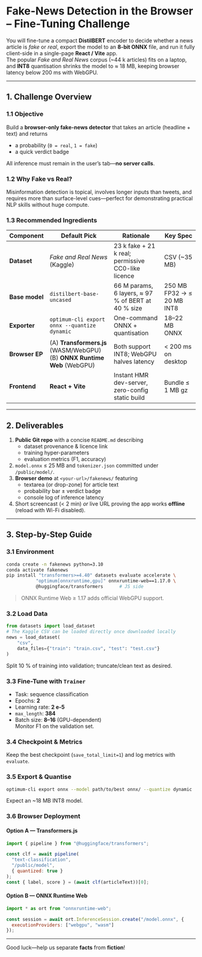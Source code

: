# Fake-News Detection in the Browser – Fine-Tuning Challenge

You will fine-tune a compact **DistilBERT** encoder to decide whether a news article is *fake* or *real*, export the model to an **8-bit ONNX** file, and run it fully client-side in a single-page **React / Vite** app.  
The popular *Fake and Real News* corpus (~44 k articles) fits on a laptop, and **INT8** quantisation shrinks the model to ≈ 18 MB, keeping browser latency below 200 ms with WebGPU.

---

## 1. Challenge Overview

### 1.1 Objective  
Build a **browser-only fake-news detector** that takes an article (headline + text) and returns  

* a probability (`0 = real`, `1 = fake`)
* a quick verdict badge

All inference must remain in the user’s tab—**no server calls**.

### 1.2 Why Fake vs Real?  
Misinformation detection is topical, involves longer inputs than tweets, and requires more than surface-level cues—perfect for demonstrating practical NLP skills without huge compute.

### 1.3 Recommended Ingredients  

| Component        | Default Pick                                                                  | Rationale                                                     | Key Spec                     |
|------------------|-------------------------------------------------------------------------------|---------------------------------------------------------------|------------------------------|
| **Dataset**      | *Fake and Real News* (Kaggle)                                                 | 23 k fake + 21 k real; permissive CC0-like licence            | CSV (~35 MB)                 |
| **Base model**   | `distilbert-base-uncased`                                                     | 66 M params, 6 layers, ≈ 97 % of BERT at 40 % size            | 250 MB FP32 → ≤ 20 MB INT8   |
| **Exporter**     | `optimum-cli export onnx --quantize dynamic`                                  | One-command ONNX + quantisation                              | 18–22 MB ONNX                |
| **Browser EP**   | (A) **Transformers.js** (WASM/WebGPU) <br> (B) **ONNX Runtime Web** (WebGPU)  | Both support INT8; WebGPU halves latency                      | < 200 ms on desktop          |
| **Frontend**     | **React + Vite**                                                              | Instant HMR dev-server, zero-config static build             | Bundle ≤ 1 MB gz             |

---

## 2. Deliverables

1. **Public Git repo** with a concise `README.md` describing  
   * dataset provenance & licence link  
   * training hyper-parameters  
   * evaluation metrics (F1, accuracy)
2. `model.onnx` ≤ 25 MB and `tokenizer.json` committed under `/public/model/`.
3. **Browser demo** at `<your-url>/fakenews/` featuring  
   * textarea (or drop-zone) for article text  
   * probability bar ± verdict badge  
   * console log of inference latency
4. Short screencast (< 2 min) *or* live URL proving the app works **offline** (reload with Wi-Fi disabled).

---

## 3. Step-by-Step Guide

### 3.1 Environment
```bash
conda create -n fakenews python=3.10
conda activate fakenews
pip install "transformers>=4.40" datasets evaluate accelerate \
           "optimum[onnxruntime,gpu]" onnxruntime-web==1.17.0 \
           @huggingface/transformers      # JS side
```
> ONNX Runtime Web ≥ 1.17 adds official WebGPU support.

### 3.2 Load Data
```python
from datasets import load_dataset
# The Kaggle CSV can be loaded directly once downloaded locally
news = load_dataset(
    "csv",
    data_files={"train": "train.csv", "test": "test.csv"}
)
```
Split 10 % of training into validation; truncate/clean text as desired.

### 3.3 Fine-Tune with `Trainer`
* Task: sequence classification  
* Epochs: **2**  
* Learning rate: **2 e-5**  
* `max_length`: **384**  
* Batch size: **8–16** (GPU-dependent)  
Monitor F1 on the validation set.

### 3.4 Checkpoint & Metrics
Keep the best checkpoint (`save_total_limit=1`) and log metrics with `evaluate`.

### 3.5 Export & Quantise
```bash
optimum-cli export onnx --model path/to/best onnx/ --quantize dynamic
```
Expect an ~18 MB INT8 model.

### 3.6 Browser Deployment

#### Option A — Transformers.js
```js
import { pipeline } from "@huggingface/transformers";

const clf = await pipeline(
  "text-classification",
  "/public/model",
  { quantized: true }
);
const { label, score } = (await clf(articleText))[0];
```

#### Option B — ONNX Runtime Web
```js
import * as ort from "onnxruntime-web";

const session = await ort.InferenceSession.create("/model.onnx", {
  executionProviders: ["webgpu", "wasm"]
});
```

---

Good luck—help us separate **facts** from **fiction**!
